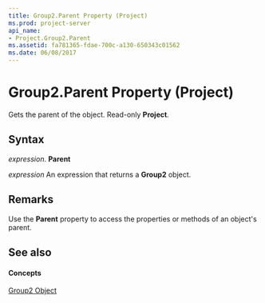 ```yaml
---
title: Group2.Parent Property (Project)
ms.prod: project-server
api_name:
- Project.Group2.Parent
ms.assetid: fa781365-fdae-700c-a130-650343c01562
ms.date: 06/08/2017
---
```



# Group2.Parent Property (Project)

Gets the parent of the object. Read-only  **Project**.


## Syntax

 _expression_. **Parent**

 _expression_ An expression that returns a **Group2** object.


## Remarks

Use the  **Parent** property to access the properties or methods of an object's parent.


## See also


#### Concepts


[Group2 Object](Project.Group2.md)

